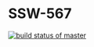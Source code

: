 # SSW-567
[![build status of master](https://travis-ci.org/amithvishnu/SSW-567.svg?branch=master)](https://travis-ci.org/amithvishnu/SSW-567) 
